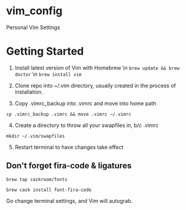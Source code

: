 # vim_config
Personal Vim Settings

# Getting Started
1. Install latest version of Vim with Homebrew \n
```brew update && brew doctor``` \n
```brew install vim```

2. Clone repo into ~/.vim directory, usually created in the process of installation.
3. Copy .vimrc_backup into .vimrc and move into home path

```cp .vimrc_backup .vimrc && move .vimrc ~/.vimrc```

4. Create a directory to throw all your swapfiles in, b/c .vimrc

```mkdir ~/.vim/swapfiles```

5. Restart terminal to have changes take effect

## Don't forget fira-code &  ligatures


```brew tap caskroom/fonts```

```brew cask install font-fira-code```

Go change terminal settings, and Vim will autograb.

